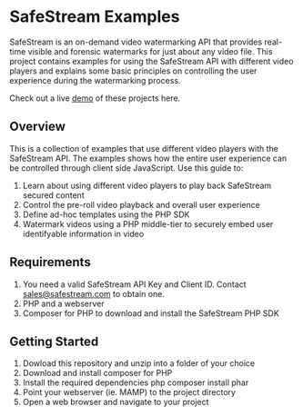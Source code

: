 # SafeStream Examples
SafeStream is an on-demand video watermarking API that provides real-time visible and forensic watermarks for just about any video file. This project contains examples for using the SafeStream API with different video players and explains some basic principles on controlling the user experience during the watermarking process.

Check out a live [demo](https://www.google.com) of these projects here.  

## Overview
This is a collection of examples that use different video players with the SafeStream API. The examples shows how the entire user experience can be controlled through client side JavaScript. Use this guide to:

1. Learn about using different video players to play back SafeStream secured content
2. Control the pre-roll video playback and overall user experience
3. Define ad-hoc templates using the PHP SDK
4. Watermark videos using a PHP middle-tier to securely embed user identifyable information in video

## Requirements
1. You need a valid SafeStream API Key and Client ID. Contact sales@safestream.com to obtain one.
2. PHP and a webserver
3. Composer for PHP to download and install the SafeStream PHP SDK

## Getting Started
1. Dowload this repository and unzip into a folder of your choice
2. Download and install composer for PHP
3. Install the required dependencies php composer install phar
4. Point your webserver (ie. MAMP) to the project directory
5. Open a web browser and navigate to your project



